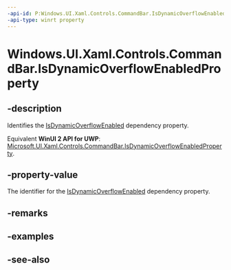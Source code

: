 ```yaml
---
-api-id: P:Windows.UI.Xaml.Controls.CommandBar.IsDynamicOverflowEnabledProperty
-api-type: winrt property
---
```


<!-- Property syntax
public Windows.UI.Xaml.DependencyProperty IsDynamicOverflowEnabledProperty { get; }
-->

# Windows.UI.Xaml.Controls.CommandBar.IsDynamicOverflowEnabledProperty

## -description
Identifies the [IsDynamicOverflowEnabled](commandbar_isdynamicoverflowenabled.md) dependency property.

Equivalent **WinUI 2 API for UWP**: [Microsoft.UI.Xaml.Controls.CommandBar.IsDynamicOverflowEnabledProperty](/windows/winui/api/microsoft.ui.xaml.controls.commandbar.isdynamicoverflowenabledproperty).

## -property-value
The identifier for the [IsDynamicOverflowEnabled](commandbar_isdynamicoverflowenabled.md) dependency property.

## -remarks

## -examples

## -see-also
